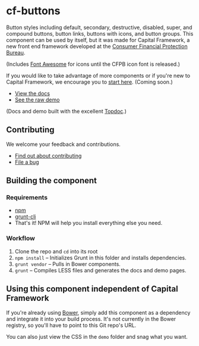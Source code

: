 # cf-buttons

Button styles including default, secondary, destructive, disabled, super, and compound buttons,
button links, buttons with icons, and button groups.
This component can be used by itself, but it was made for Capital Framework, a new front end framework
developed at the [Consumer Financial Protection Bureau](http://cfpb.github.io/).

(Includes [Font Awesome](http://fontawesome.io/) for icons until the CFPB icon font is released.)

If you would like to take advantage of more components or if you're new to Capital Framework,
we encourage you to [start here](https://github.com/cfpb/capital-framework). (Coming soon.)

- [View the docs](http://cfpb.github.io/cf-buttons/docs/)
- [See the raw demo](http://cfpb.github.io/cf-buttons/demo/)

(Docs and demo built with the excellent [Topdoc](https://github.com/topcoat/topdoc/).)


## Contributing

We welcome your feedback and contributions.

- [Find out about contributing](https://github.com/cfpb/cf-buttons/blob/gh-pages/CONTRIBUTING.md)
- [File a bug](https://github.com/cfpb/cf-buttons/issues/new?body=%23%23%20URL%0D%0D%0D%23%23%20Actual%20Behavior%0D%0D%0D%23%23%20Expected%20Behavior%0D%0D%0D%23%23%20Steps%20to%20Reproduce%0D%0D%0D%23%23%20Screenshot&labels=bug)


## Building the component

### Requirements

- [npm](https://npmjs.org/)
- [grunt-cli](http://gruntjs.com/getting-started)
- That's it! NPM will help you install everything else you need.

### Workflow

1. Clone the repo and `cd` into its root
2. `npm install` – Initializes Grunt in this folder and installs dependencies.
3. `grunt vendor` – Pulls in Bower components.
4. `grunt` – Compiles LESS files and generates the docs and demo pages.


## Using this component independent of Capital Framework

If you're already using [Bower](http://bower.io/), simply add this component as a dependency
and integrate it into your build process.
It's not currently in the Bower registry, so you'll have to point to this Git repo's URL.

You can also just view the CSS in the `demo` folder and snag what you want.

